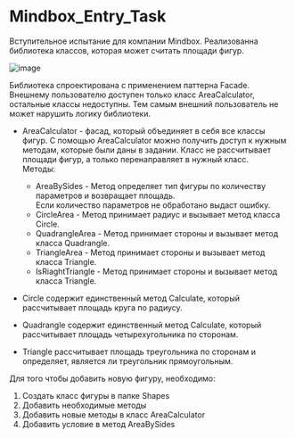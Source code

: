 # Mindbox_Entry_Task

Вступительное испытание для компании Mindbox. Реализованна библиотека классов, которая может считать площади фигур.

![image](https://user-images.githubusercontent.com/69851710/214909205-d5bb5a0d-eb1e-429b-aa9f-32695bf980a5.png)

Библиотека спроектирована с применением паттерна Facade. Внешнему пользователю доступен только класс AreaCalculator, остальные классы недоступны. Тем самым внешний пользователь не может нарушить логику библиотеки.

+ AreaCalculator - фасад, который объединяет в себя все классы фигур.
С помощью AreaCalculator можно получить доступ к нужным методам, которые были даны в задании. 
Класс не рассчитывает площади фигур, а только перенаправляет в нужный класс.  
Методы:
  + AreaBySides - Метод определяет тип фигуры по количеству параметров и возвращает площадь.  
  Если количество параметров не обработано выдаст ошибку.
  + CircleArea - Метод принимает радиус и вызывает метод класса Circle.
  + QuadrangleArea - Метод принимает стороны и вызывает метод класса Quadrangle.
  + TriangleArea - Метод принимает стороны и вызывает метод класса Triangle.
  + IsRiaghtTriangle - Метод принимает стороны и вызывает метод класса Triangle.

+ Circle содержит единственный метод Calculate, который рассчитывает площадь круга по радиусу.

+ Quadrangle содержит единственный метод Calculate, который рассчитывает площадь четырехугольника по сторонам.

+ Triangle рассчитывает площадь треугольника по сторонам и определяет, является ли треугольник прямоугольным. 

Для того чтобы добавить новую фигуру, необходимо:
1. Создать класс фигуры в папке Shapes
2. Добавить необходимые методы
3. Добавить новые методы в класс AreaCalculator
4. Добавить условие в метод AreaBySides
